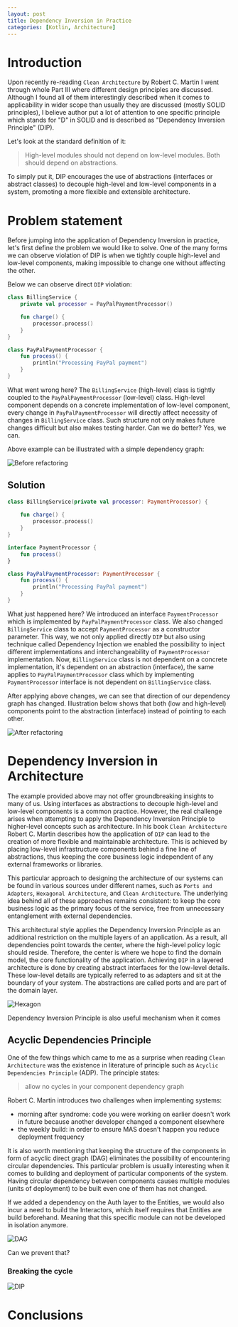 ```yaml
---
layout: post
title: Dependency Inversion in Practice
categories: [Kotlin, Architecture]
---
```


# Introduction
Upon recently re-reading `Clean Architecture` by Robert C. Martin I went through whole Part III where different
design principles are discussed. Although I found all of them interestingly described when it comes to applicability
in wider scope than usually they are discussed (mostly SOLID principles), I believe author put a lot of attention to
one specific principle which stands for "D" in SOLID and is described as "Dependency Inversion Principle" (DIP).

Let's look at the standard definition of it:
> High-level modules should not depend on low-level modules. Both should depend on abstractions.

To simply put it, DIP encourages the use of abstractions (interfaces or abstract classes) to decouple high-level
and low-level components in a system, promoting a more flexible and extensible architecture.

# Problem statement
Before jumping into the application of Dependency Inversion in practice, let's first define the problem we would like
to solve. One of the many forms we can observe violation of DIP is when we tightly couple high-level and low-level
components, making impossible to change one without affecting the other.

Below we can observe direct `DIP` violation:

```kotlin
class BillingService {
    private val processor = PayPalPaymentProcessor()

    fun charge() {
        processor.process()
    }
}

class PayPalPaymentProcessor {
    fun process() {
        println("Processing PayPal payment")
    }
}
```

What went wrong here? The `BillingService` (high-level) class is tightly coupled to the `PayPalPaymentProcessor`
(low-level) class. High-level component depends on a concrete implementation of low-level component, every change
in `PayPalPaymentProcessor` will directly affect necessity of changes in `BillingService` class. Such structure 
not only makes future changes difficult but also makes testing harder. Can we do better? Yes, we can.

Above example can be illustrated with a simple dependency graph:

![Before refactoring](../assets/dip/dip-before-refactoring.png "DIP violation")


## Solution

```kotlin
class BillingService(private val processor: PaymentProcessor) {
    
    fun charge() {
        processor.process()
    }
}

interface PaymentProcessor {
    fun process()
}

class PayPalPaymentProcessor: PaymentProcessor {
    fun process() {
        println("Processing PayPal payment")
    }
}
```

What just happened here? We introduced an interface `PaymentProcessor` which is implemented by `PayPalPaymentProcessor` 
class. We also changed `BillingService` class to accept `PaymentProcessor` as a constructor parameter. This way,
we not only applied directly `DIP` but also using technique called Dependency Injection we enabled the possibility to
inject different implementations and interchangeability of `PaymentProcessor` implementation. Now, `BillingService`
class is not dependent on a concrete implementation, it's dependent on an abstraction (interface), the same applies
to `PayPalPaymentProcessor` class which by implementing `PaymentProcessor` interface is not dependent
on `BillingService` class.

After applying above changes, we can see that direction of our dependency graph has changed. Illustration below shows
that both (low and high-level) components point to the abstraction (interface) instead of pointing to each other.

![After refactoring](../assets/dip/dip-after-refactoring.png "Dependency graph after refactoring")

# Dependency Inversion in Architecture

The example provided above may not offer groundbreaking insights to many of us. Using interfaces as abstractions
to decouple high-level and low-level components is a common practice. However, the real challenge arises when
attempting to apply the Dependency Inversion Principle to higher-level concepts such as architecture.
In his book `Clean Architecture` Robert C. Martin describes how the application of `DIP` can lead to the creation
of more flexible and maintainable architecture. This is achieved by placing low-level infrastructure components
behind a fine line of abstractions, thus keeping the core business logic independent of any external frameworks
or libraries.

This particular approach to designing the architecture of our systems can be found in various sources under different
names, such as `Ports and Adapters`, `Hexagonal Architecture`, and `Clean Architecture`. The underlying idea behind
all of these approaches remains consistent: to keep the core business logic as the primary focus of the service,
free from unnecessary entanglement with external dependencies.

This architectural style applies the Dependency Inversion Principle as an additional restriction on the
multiple layers of an application. As a result, all dependencies point towards the center, where the high-level
policy logic should reside. Therefore, the center is where we hope to find the domain model, the core functionality
of the application. Achieving `DIP` in a layered architecture is done by creating abstract interfaces for the low-level
details. These low-level details are typically referred to as adapters and sit at the boundary of your system.
The abstractions are called ports and are part of the domain layer.

![Hexagon](../assets/dip/dip-hexagon.png "Hexagonal Architecture")

Dependency Inversion Principle is also useful mechanism when it comes 

## Acyclic Dependencies Principle

One of the few things which came to me as a surprise when reading `Clean Architecture` was the existence in literature
of principle such as `Acyclic Dependencies Principle` (ADP). The principle states:

> allow no cycles in your component dependency graph

Robert C. Martin introduces two challenges when implementing systems:
- morning after syndrome: code you were working on earlier doesn't work in future because another developer changed 
a component elsewhere
- the weekly build: in order to ensure MAS doesn't happen you reduce deployment frequency

It is also worth mentioning that keeping the structure of the components in form of acyclic direct graph (DAG)
eliminates the possibility of encountering circular dependencies. This particular problem is usually interesting when it
comes to building and deployment of particular components of the system. Having circular dependency between components
causes multiple modules (units of deployment) to be built even one of them has not changed.

If we added a dependency on the Auth layer to the Entities, we would also incur a need to build the Interactors,
which itself requires that Entities are build beforehand. Meaning that this specific module can not be developed
in isolation anymore.

![DAG](../assets/dip/dip-cycle.png "Cycle in the dependency graph")

Can we prevent that?

### Breaking the cycle


![DIP](../assets/dip/dip-cycle-break.png "Breaking the cycle")

# Conclusions